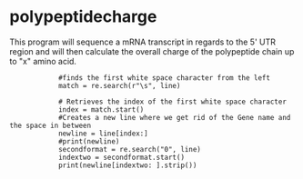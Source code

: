 # polypeptidecharge
This program will sequence a mRNA transcript in regards to the 5' UTR region and will then calculate the overall charge of the polypeptide chain up to "x" amino acid.

                #finds the first white space character from the left
                match = re.search(r"\s", line)

                # Retrieves the index of the first white space character
                index = match.start()
                #Creates a new line where we get rid of the Gene name and the space in between
                newline = line[index:]
                #print(newline)
                secondformat = re.search("0", line)
                indextwo = secondformat.start()
                print(newline[indextwo: ].strip())


